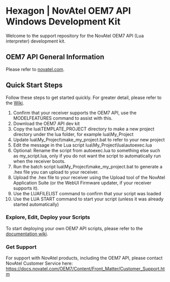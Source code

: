 <h1>Hexagon | NovAtel OEM7 API Windows Development Kit</h1>
Welcome to the support repository for the NovAtel OEM7 API (Lua interpreter) development kit. 

<p>
    <h2>OEM7 API General Information</h2>
    Please refer to <a href="https://novatel.com/products/firmware-options-pc-software/gnss-receiver-firmware-options/api">novatel.com</a>.
</p>
<p>
    <h2>Quick Start Steps</h2>
    Follow these steps to get started quickly. For greater detail, please refer to the <a href="https://github.com/novatel/oem7_api_dev_kit/wiki">Wiki</a>.
    <OL>
        <LI>Confirm that your receiver supports the OEM7 API, use the MODELFEATURES command to assist with this.</LI>
        <LI>Download the OEM7 API dev kit</LI>
        <LI>Copy the lua\TEMPLATE_PROJECT directory to make a new project directory under the lua folder, for example lua\My_Project</LI>
        <LI>Update lua\My_Project\make_my_project.bat to refer to your new project</LI>
        <LI>Edit the message in the Lua script lua\My_Project\lua\autoexec.lua</LI>
        <LI>Optional: Rename the script from autoexec.lua to something else such as my_script.lua, only if you do not want the script to automatically run when the receiver boots.</LI>
        <LI>Run the batch script lua\My_Project\make_my_project.bat to generate a .hex file you can upload to your receiver.</LI>
        <LI>Upload the .hex file to your receiver using the Upload tool of the NovAtel Application Suite (or the WebUI Firmware updater, if your receiver supports it).</LI>
        <LI>Use the LUAFILELIST command to confirm that your script was loaded</LI>
        <LI>Use the LUA START command to start your script (unless it was already started automatically)</LI>
    </OL>
</p>    
<p>
    <h3>Explore, Edit, Deploy your Scripts</h3>
    To start deploying your own OEM7 API scripts, please refer to the <a href="https://github.com/novatel/oem7_api_dev_kit/wiki">documentation wiki</a>.
</p>
<p>
    <h3>Get Support</h3>
    For support with NovAtel products, including the OEM7 API, please contact NovAtel Customer Service here:<BR>
    <a href="https://docs.novatel.com/OEM7/Content/Front_Matter/Customer_Support.htm">https://docs.novatel.com/OEM7/Content/Front_Matter/Customer_Support.htm</a>
</p>
